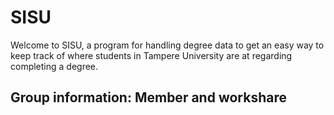 # SISU

Welcome to SISU, a program for handling degree data to get an easy way to keep track of where students in Tampere University are at regarding completing a degree.

## Group information: Member and workshare

